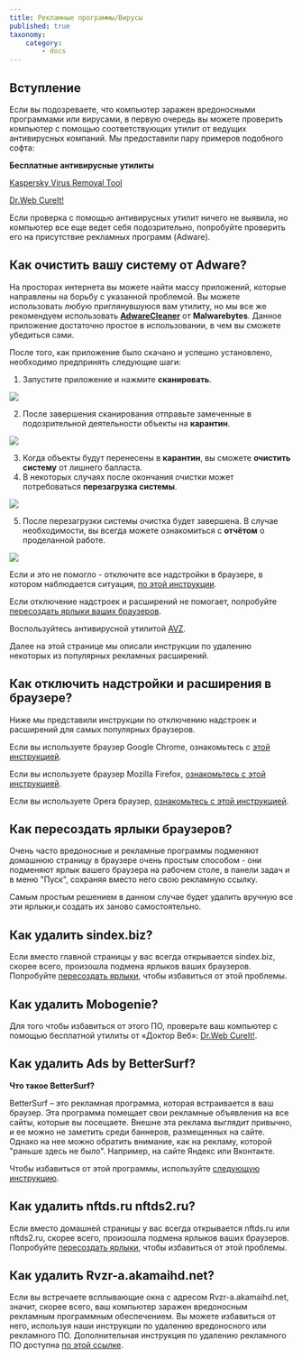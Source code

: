 ```yaml
---
title: Рекламные программы/Вирусы
published: true
taxonomy:
    category:
        - docs
---
```

## Вступление

Если вы подозреваете, что компьютер заражен вредоносными программами или вирусами, в первую очередь вы можете проверить компьютер с помощью соответствующих утилит от ведущих антивирусных компаний.
Мы предоставили пару примеров подобного софта:

**Бесплатные антивирусные утилиты** 

[Kaspersky Virus Removal Tool](https://www.kaspersky.ru/downloads/thank-you/free-virus-removal-tool) 

[Dr.Web CureIt!](http://free.drweb.ru/cureit/)

Если проверка с помощью антивирусных утилит ничего не выявила, но компьютер все еще ведет себя подозрительно, попробуйте проверить его на присутствие рекламных программ (Adware).

## Как очистить вашу систему от Adware?

На просторах интернета вы можете найти массу приложений, которые направлены на борьбу с указанной проблемой. Вы можете использовать любую приглянувшуюся вам утилиту, но мы все же рекомендуем использовать **[AdwareCleaner](https://downloads.malwarebytes.com/file/adwcleaner)** от **Malwarebytes**. Данное приложение достаточно простое в использовании, в чем вы сможете убедиться сами.

После того, как приложение было скачано и успешно установлено, необходимо предпринять следующие шаги:

1) Запустите приложение и нажмите **cканировать**.

<img src="https://cdn.adguard.com/public/Adguard/kb/newscreenshots/Ru/Windows7.1/adwareru.png" />

2) После завершения сканирования отправьте замеченные в подозрительной деятельности объекты на **карантин**.

<img src="https://cdn.adguard.com/public/Adguard/kb/newscreenshots/Ru/Windows7.1/adware2ru.png" />

3) Когда объекты будут перенесены в **карантин**, вы сможете **очистить систему** от лишнего балласта.
4) В некоторых случаях после окончания очистки может потребоваться **перезагрузка системы**.

<img src="https://cdn.adguard.com/public/Adguard/kb/newscreenshots/Ru/Windows7.1/adware3.png" />

5) После перезагрузки системы очистка будет завершена. В случае необходимости, вы всегда можете ознакомиться с **отчётом** о проделанной работе.

<img src="https://cdn.adguard.com/public/Adguard/kb/newscreenshots/Ru/Windows7.1/adware4.png" />

Если и это не помогло - отключите все надстройки в браузере, в котором наблюдается ситуация, [по этой инструкции](#plugins).

Если отключение надстроек и расширений не помогает, попробуйте [пересоздать ярлыки ваших браузеров](#cuts).

Воспользуйтесь антивирусной утилитой [AVZ](http://www.z-oleg.com).

Далее на этой странице мы описали инструкции по удалению некоторых из популярных рекламных расширений.

## Как отключить надстройки и расширения в браузере?

Ниже мы представили инструкции по отключению надстроек и расширений для самых популярных браузеров.

Если вы используете браузер Google Chrome, ознакомьтесь с [этой инструкцией](https://support.google.com/chrome_webstore/answer/2664769?visit_id=0-636210884632942904-4100722315&hl=ru&rd=2).

Если вы используете браузер Mozilla Firefox, [ознакомьтесь с этой инструкцией](https://support.mozilla.org/ru/kb/udalenie-dopolnenij).

Если вы используете Opera браузер, [ознакомьтесь с этой инструкцией](http://help.opera.com/Windows/11.50/ru/extensions.html).

<a name="cuts"></a>
## Как пересоздать ярлыки браузеров?

Очень часто вредоносные и рекламные программы подменяют домашнюю страницу в браузере очень простым способом - они подменяют ярлык вашего браузера на рабочем столе, в панели задач и в меню "Пуск", сохраняя вместо него свою рекламную ссылку.

Самым простым решением в данном случае будет удалить вручную все эти ярлыки,и создать их заново самостоятельно.

## Как удалить sindex.biz?

Если вместо главной страницы у вас всегда открывается sindex.biz, скорее всего, произошла подмена ярлыков ваших браузеров. Попробуйте [пересоздать ярлыки](#cuts), чтобы избавиться от этой проблемы.

## Как удалить Mobogenie?

Для того чтобы избавиться от этого ПО, проверьте ваш компьютер с помощью бесплатной утилиты от «Доктор Веб»: [Dr.Web CureIt!](http://free.drweb.ru/cureit/).

## Как удалить Ads by BetterSurf?

**Что такое BetterSurf?**

BetterSurf – это рекламная программа, которая встраивается в ваш браузер. Эта программа помещает свои рекламные объявления на все сайты, которые вы посещаете. Внешне эта реклама выглядит привычно, и ее можно не заметить среди баннеров, размещенных на сайте. Однако на нее можно обратить внимание, как на рекламу, которой "раньше здесь не было". Например, на сайте Яндекс или Вконтакте.

Чтобы избавиться от этой программы, используйте [следующую инструкцию](http://jestyanka.ru/vredonosnaya-reklama-bettersurf-i-sposoby-eyo-ustraneniya.html).

## Как удалить nftds.ru nftds2.ru?

Если вместо домашней страницы у вас всегда открывается nftds.ru или nftds2.ru, скорее всего, произошла подмена ярлыков ваших браузеров. Попробуйте [пересоздать ярлыки](#cuts), чтобы избавиться от этой проблемы.

## Как удалить Rvzr-a.akamaihd.net?

Если вы встречаете всплывающие окна с адресом Rvzr-a.akamaihd.net, значит, скорее всего, ваш компьютер заражен вредоносным рекламным программным обеспечением. Вы можете избавиться от него, используя наши инструкции по удалению вредоносного или рекламного ПО. Дополнительная инструкция по удалению рекламного ПО доступна [по этой ссылке](http://bedynet.ru/rvzr-a-akamaihd-net-pop-up-virus/).
